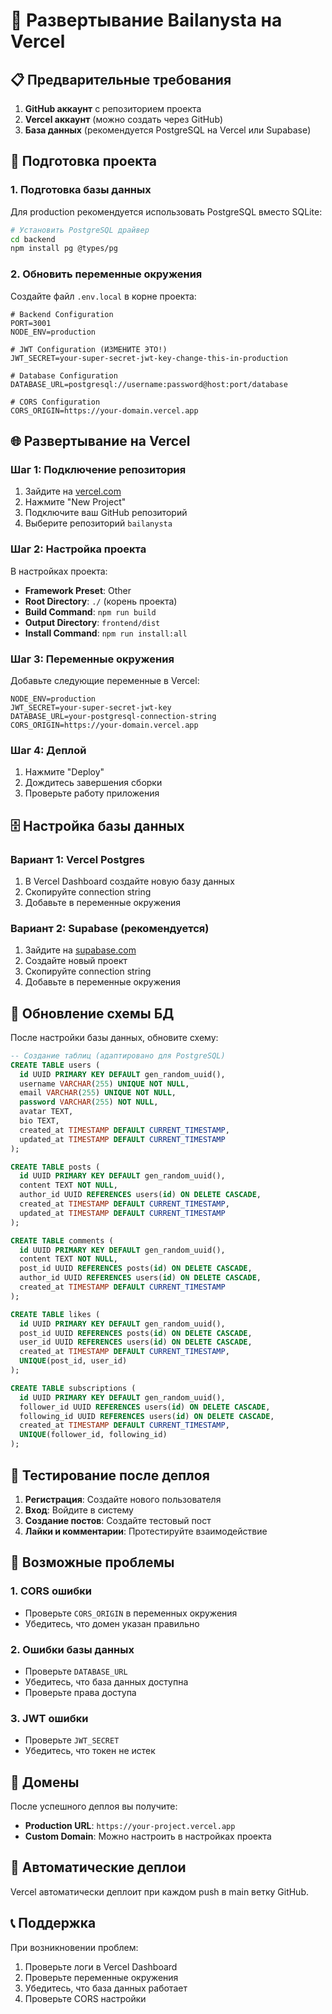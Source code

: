 # 🚀 Развертывание Bailanysta на Vercel

## 📋 Предварительные требования

1. **GitHub аккаунт** с репозиторием проекта
2. **Vercel аккаунт** (можно создать через GitHub)
3. **База данных** (рекомендуется PostgreSQL на Vercel или Supabase)

## 🔧 Подготовка проекта

### 1. Подготовка базы данных

Для production рекомендуется использовать PostgreSQL вместо SQLite:

```bash
# Установить PostgreSQL драйвер
cd backend
npm install pg @types/pg
```

### 2. Обновить переменные окружения

Создайте файл `.env.local` в корне проекта:

```env
# Backend Configuration
PORT=3001
NODE_ENV=production

# JWT Configuration (ИЗМЕНИТЕ ЭТО!)
JWT_SECRET=your-super-secret-jwt-key-change-this-in-production

# Database Configuration
DATABASE_URL=postgresql://username:password@host:port/database

# CORS Configuration
CORS_ORIGIN=https://your-domain.vercel.app
```

## 🌐 Развертывание на Vercel

### Шаг 1: Подключение репозитория

1. Зайдите на [vercel.com](https://vercel.com)
2. Нажмите "New Project"
3. Подключите ваш GitHub репозиторий
4. Выберите репозиторий `bailanysta`

### Шаг 2: Настройка проекта

В настройках проекта:

- **Framework Preset**: Other
- **Root Directory**: `./` (корень проекта)
- **Build Command**: `npm run build`
- **Output Directory**: `frontend/dist`
- **Install Command**: `npm run install:all`

### Шаг 3: Переменные окружения

Добавьте следующие переменные в Vercel:

```
NODE_ENV=production
JWT_SECRET=your-super-secret-jwt-key
DATABASE_URL=your-postgresql-connection-string
CORS_ORIGIN=https://your-domain.vercel.app
```

### Шаг 4: Деплой

1. Нажмите "Deploy"
2. Дождитесь завершения сборки
3. Проверьте работу приложения

## 🗄️ Настройка базы данных

### Вариант 1: Vercel Postgres

1. В Vercel Dashboard создайте новую базу данных
2. Скопируйте connection string
3. Добавьте в переменные окружения

### Вариант 2: Supabase (рекомендуется)

1. Зайдите на [supabase.com](https://supabase.com)
2. Создайте новый проект
3. Скопируйте connection string
4. Добавьте в переменные окружения

## 🔄 Обновление схемы БД

После настройки базы данных, обновите схему:

```sql
-- Создание таблиц (адаптировано для PostgreSQL)
CREATE TABLE users (
  id UUID PRIMARY KEY DEFAULT gen_random_uuid(),
  username VARCHAR(255) UNIQUE NOT NULL,
  email VARCHAR(255) UNIQUE NOT NULL,
  password VARCHAR(255) NOT NULL,
  avatar TEXT,
  bio TEXT,
  created_at TIMESTAMP DEFAULT CURRENT_TIMESTAMP,
  updated_at TIMESTAMP DEFAULT CURRENT_TIMESTAMP
);

CREATE TABLE posts (
  id UUID PRIMARY KEY DEFAULT gen_random_uuid(),
  content TEXT NOT NULL,
  author_id UUID REFERENCES users(id) ON DELETE CASCADE,
  created_at TIMESTAMP DEFAULT CURRENT_TIMESTAMP,
  updated_at TIMESTAMP DEFAULT CURRENT_TIMESTAMP
);

CREATE TABLE comments (
  id UUID PRIMARY KEY DEFAULT gen_random_uuid(),
  content TEXT NOT NULL,
  post_id UUID REFERENCES posts(id) ON DELETE CASCADE,
  author_id UUID REFERENCES users(id) ON DELETE CASCADE,
  created_at TIMESTAMP DEFAULT CURRENT_TIMESTAMP
);

CREATE TABLE likes (
  id UUID PRIMARY KEY DEFAULT gen_random_uuid(),
  post_id UUID REFERENCES posts(id) ON DELETE CASCADE,
  user_id UUID REFERENCES users(id) ON DELETE CASCADE,
  created_at TIMESTAMP DEFAULT CURRENT_TIMESTAMP,
  UNIQUE(post_id, user_id)
);

CREATE TABLE subscriptions (
  id UUID PRIMARY KEY DEFAULT gen_random_uuid(),
  follower_id UUID REFERENCES users(id) ON DELETE CASCADE,
  following_id UUID REFERENCES users(id) ON DELETE CASCADE,
  created_at TIMESTAMP DEFAULT CURRENT_TIMESTAMP,
  UNIQUE(follower_id, following_id)
);
```

## 🧪 Тестирование после деплоя

1. **Регистрация**: Создайте нового пользователя
2. **Вход**: Войдите в систему
3. **Создание постов**: Создайте тестовый пост
4. **Лайки и комментарии**: Протестируйте взаимодействие

## 🚨 Возможные проблемы

### 1. CORS ошибки
- Проверьте `CORS_ORIGIN` в переменных окружения
- Убедитесь, что домен указан правильно

### 2. Ошибки базы данных
- Проверьте `DATABASE_URL`
- Убедитесь, что база данных доступна
- Проверьте права доступа

### 3. JWT ошибки
- Проверьте `JWT_SECRET`
- Убедитесь, что токен не истек

## 📱 Домены

После успешного деплоя вы получите:
- **Production URL**: `https://your-project.vercel.app`
- **Custom Domain**: Можно настроить в настройках проекта

## 🔄 Автоматические деплои

Vercel автоматически деплоит при каждом push в main ветку GitHub.

## 📞 Поддержка

При возникновении проблем:
1. Проверьте логи в Vercel Dashboard
2. Проверьте переменные окружения
3. Убедитесь, что база данных работает
4. Проверьте CORS настройки
